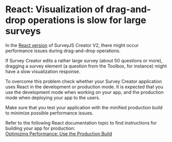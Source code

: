 # React: Visualization of drag-and-drop operations is slow for large surveys



In the [React version](Survey-Creator?Migrate-from-V1-to-V2#use-react) of SurveyJS Creator V2, there might occur performance issues during drag-and-drop operations. 

If Survey Creator edits a rather large survey (about 50 questions or more), dragging a survey element (a question from the Toolbox, for instance) might have a slow visualization response.

To overcome this problem check whether your Survey Creator application uses React in the development or production mode. 
It is expected that you use the development mode when working on your app, and the production mode when deploying your app to the users.

Make sure that you test your application with the minified production build to minimize possible performance issues.

Refer to the following React documentation topic to find instructions for building your app for production:  
[Optimizing Performance: Use the Production Build](https://reactjs.org/docs/optimizing-performance.html#use-the-production-build)